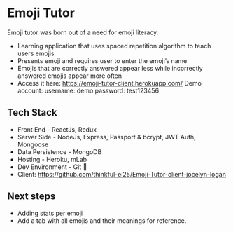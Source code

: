 # Emoji Tutor
Emoji tutor was born out of a need for emoji literacy. 
- Learning application that uses spaced repetition algorithm to teach users emojis
- Presents emoji and requires user to enter the emoji’s name
- Emojis that are correctly answered appear less while incorrectly answered emojis appear more often
- Access it here: https://emoji-tutor-client.herokuapp.com/
Demo account:
username: demo 
password: test123456

## Tech Stack
- Front End - ReactJs, Redux
- Server Side - NodeJs, Express, Passport & bcrypt, JWT Auth, Mongoose 
- Data Persistence - MongoDB
- Hosting - Heroku, mLab
- Dev Environment -  Git 💖
- Client: https://github.com/thinkful-ei25/Emoji-Tutor-client-jocelyn-logan
## Next steps
- Adding stats per emoji
- Add a tab with all emojis and their meanings for reference. 
